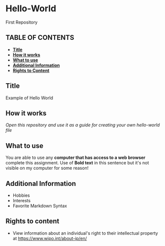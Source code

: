 # Hello-World
First Repository
## TABLE OF CONTENTS
- [**Title**](Title)
- [**How it works**](How-it-works)
- [**What to use**](What-to-use)
- [**Additional Information**](Additional-Information)
- [**Rights to Content**](Rights-to-content)

## Title
Example of Hello World

## How it works
*Open this repository and use it as a guide for creating your own hello-world file*

## What to use
You are able to use any **computer that has access to a web browser** complete this assignment. Use of **Bold text** in this sentence but it's not visible on my computer for some reason! 

## Additional Information
- Hobbies
- Interests
- Favorite Markdown Syntax

## Rights to content
* View information about an individual's right to their intellectual property at https://www.wipo.int/about-ip/en/
